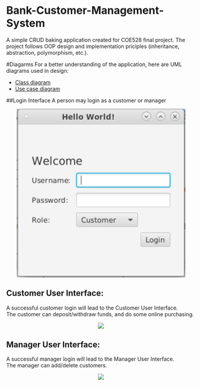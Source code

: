 # Bank-Customer-Management-System
 
A simple CRUD baking application created for COE528 final project. The project follows OOP design and implementation priciples (inheritance, abstraction, polymorphism, etc.). 

#Diagarms
For a better understanding of the application, here are UML diagrams used in design:
- [Class diagram](https://htmlpreview.github.io/?https://github.com/RansikaP/Bank-Customer-Management-System/blob/master/images/ClassDiagram.class.violet.html)
- [Use case diagram](https://htmlpreview.github.io/?https://github.com/RansikaP/Bank-Customer-Management-System/blob/master/images/UseCaseDiagram.ucase.violet.html)

##Login Interface
A person may login as a customer or manager

<p align="center" style="vertical-align: top; position: relative" >
<img align="top" style="vertical-align:top" src="https://github.com/RansikaP/Bank-Customer-Management-System/blob/master/images/login.PNG" width="450"/>
</p>

## Customer User Interface:
A successful customer login will lead to the Customer User Interface.<br>
The customer can deposit/withdraw funds, and do some online purchasing. <br>

<p align="center" style="vertical-align: top; position: relative" >
<img align="top" style="vertical-align:top" src="https://github.com/rajatKumar2000/COE528-Final-Project/blob/master/images/customer.PNG" width="450"/>
</p>

## Manager User Interface:
A successful manager login will lead to the Manager User Interface.<br>
The manager can add/delete customers. <br>

<p align="center" style="vertical-align: top; position: relative" >
<img align="top" style="vertical-align:top" src="https://github.com/rajatKumar2000/COE528-Final-Project/blob/master/images/admin.PNG" width="450"/>
</p>
